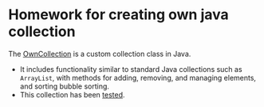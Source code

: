 
# Homework for creating own java collection
The [OwnCollection](/src/main/java/kapyrin/collection/OwnCollection.java) is a custom collection class in Java.
- It includes functionality similar to standard Java collections such as `ArrayList`, with methods for adding, removing, and managing elements, and sorting bubble sorting.
- This collection has been [tested](src/test/java/kapyrin/collection/OwnCollectionTest.java).


